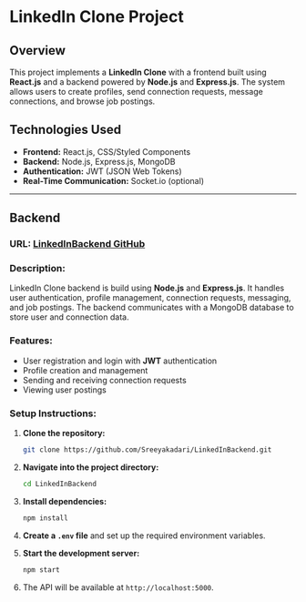 # **LinkedIn Clone Project**

## **Overview**

This project implements a **LinkedIn Clone** with a frontend built using **React.js** and a backend powered by **Node.js** and **Express.js**. The system allows users to create profiles, send connection requests, message connections, and browse job postings.

## **Technologies Used**

- **Frontend:** React.js, CSS/Styled Components
- **Backend:** Node.js, Express.js, MongoDB
- **Authentication:** JWT (JSON Web Tokens)
- **Real-Time Communication:** Socket.io (optional)

---

## **Backend**

### **URL:** [LinkedInBackend GitHub](https://github.com/Sreeyakadari/LinkedInBackend)

### **Description:**

LinkedIn Clone backend is build using **Node.js** and **Express.js**. It handles user authentication, profile management, connection requests, messaging, and job postings. The backend communicates with a MongoDB database to store user and connection data.

### **Features:**

- User registration and login with **JWT** authentication
- Profile creation and management
- Sending and receiving connection requests
- Viewing user postings

### **Setup Instructions:**

1. **Clone the repository:**
    ```bash
    git clone https://github.com/Sreeyakadari/LinkedInBackend.git
    ```

2. **Navigate into the project directory:**
    ```bash
    cd LinkedInBackend
    ```

3. **Install dependencies:**
    ```bash
    npm install
    ```

4. **Create a `.env` file** and set up the required environment variables.

5. **Start the development server:**
    ```bash
    npm start
    ```

6. The API will be available at `http://localhost:5000`.


